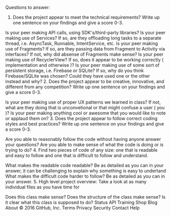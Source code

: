 Questions to answer:

1. Does the project appear to meet the technical requirements? Write up one sentence on your findings and give a score 0-3.

Is your peer making API calls, using SDK's/third-party libraries?
Is your peer making use of Services? If so, are they offloading long tasks to a separate thread, i.e. AsyncTask, Runnable, IntentService, etc.
Is your peer making use of Fragments? If so, are they passing data from Fragment to Activity via interfaces? If not, why did absense of Fragments make sense?
Is your peer making use of RecyclerView? If so, does it appear to be working correctly ( implementation and otherwise )?
Is your peer making use of some sort of persistent storage, i.e. Firebase or SQLite? If so, why do you think Firebase/SQLite was chosen? Could they have used one or the other instead and why?
2. Does the project appear to be creative, innovative, and different from any competition? Write up one sentence on your findings and give a score 0-3.

Is your peer making use of proper UX patterns we learned in class? If not, what are they doing that is unconvetional or that might confuse a user ( you )?
Is your peer making anything cool or awesome that you would like to note or applaud them on?
3. Does the project appear to follow correct coding styles and best practices? Write up one sentence on your findings and give a score 0-3.

Are you able to reasonably follow the code without having anyone answer your questions?
Are you able to make sense of what the code is doing or is trying to do?
4. Find two pieces of code of any size: one that is readable and easy to follow and one that is difficult to follow and understand.

What makes the readable code readable? Be as detailed as you can in your answer, it can be challenging to explain why something is easy to undertand
What makes the difficult code harder to follow? Be as detailed as you can in your answer.
5. High level project overview: Take a look at as many individual files as you have time for

Does this class make sense?
Does the structure of the class make sense?
Is it clear what this class is supposed to do?
Status API Training Shop Blog About
© 2016 GitHub, Inc. Terms Privacy Security Contact Help
